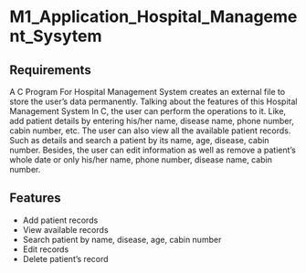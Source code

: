 # M1_Application_Hospital_Management_Sysytem

## Requirements

A C Program For Hospital Management System creates an external file to store the user’s data permanently. 
Talking about the features of this Hospital Management System In C, the user can perform the operations to it. 
Like, add patient details by entering his/her name, disease name, phone number, cabin number, etc. 
The user can also view all the available patient records. 
Such as details and search a patient by its name, age, disease, cabin number. 
Besides, the user can edit information as well as remove a patient’s whole date or only his/her name, phone number, disease name, cabin number.

## Features

- Add patient records
- View available records
- Search patient by name, disease, age, cabin number
- Edit records
- Delete patient’s record
